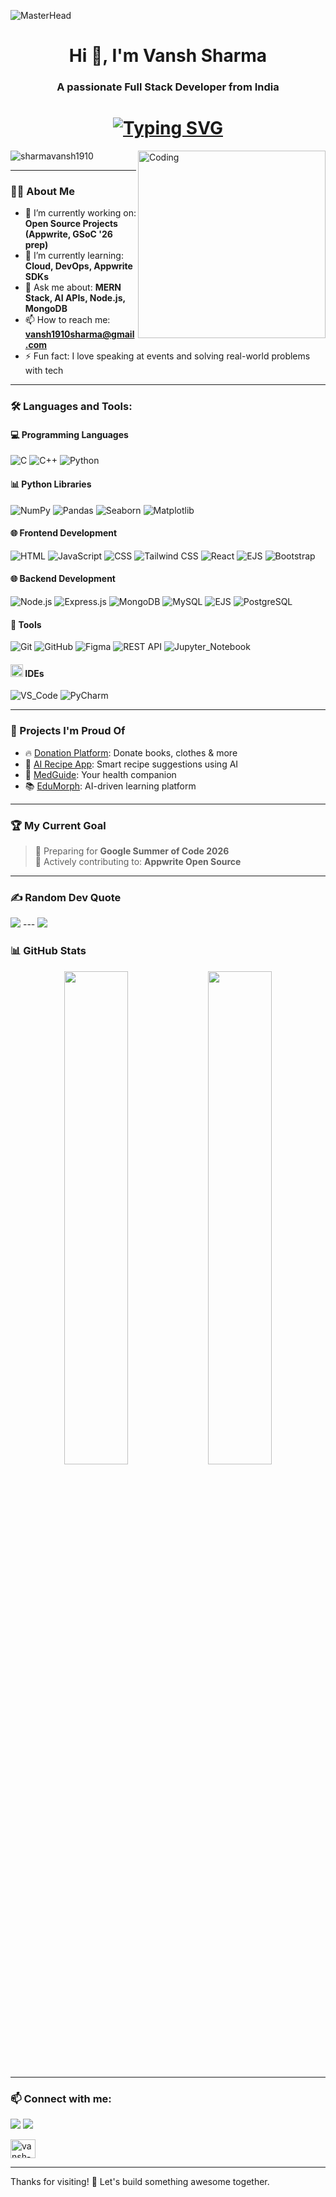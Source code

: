 ![MasterHead](https://firebasestorage.googleapis.com/v0/b/flexi-coding.appspot.com/o/dempgi7-520f8d5f-63d4-4453-8822-dbc149ae27f8.gif?alt=media&token=91c0c7b2-93c3-4029-b011-1a8703c5730d)
<h1 align="center">Hi 👋, I'm Vansh Sharma</h1>
<h3 align="center">A passionate Full Stack Developer from India</h3>

<div align="center">
  <h1>
    <a href="https://git.io/typing-svg">
      <img src="https://readme-typing-svg.demolab.com?font=Fira+Code&weight=700&size=32&duration=4000&pause=1000&color=fc8a60&center=true&vCenter=true&random=false&width=435&lines=Hi+there!+I'm+Vansh;Welcome+to+my+GitHub!" alt="Typing SVG" />
    </a>
  </h1>
</div>



<img align="right" alt="Coding" width="300" src="https://cdn.dribbble.com/users/1162077/screenshots/3848914/programmer.gif" />

<p align="left"> <img src="https://komarev.com/ghpvc/?username=sharmavansh1910&label=Profile%20views&color=0e75b6&style=flat" alt="sharmavansh1910" /> </p>

---

### 👨‍💻 About Me

- 🔭 I’m currently working on: **Open Source Projects (Appwrite, GSoC '26 prep)**  
- 🌱 I’m currently learning: **Cloud, DevOps, Appwrite SDKs**
- 💬 Ask me about: **MERN Stack, AI APIs, Node.js, MongoDB**
- 📫 How to reach me: **vansh1910sharma@gmail.com**
- ⚡ Fun fact: I love speaking at events and solving real-world problems with tech

---

### 🛠️ Languages and Tools:

#### 💻 Programming Languages
![C](https://img.shields.io/badge/C-00599C?style=for-the-badge&logo=c&logoColor=white)
![C++](https://img.shields.io/badge/C++-00599C?style=for-the-badge&logo=c%2B%2B&logoColor=white)
![Python](https://img.shields.io/badge/Python-3776AB?style=for-the-badge&logo=python&logoColor=white)

#### 📊 Python Libraries
![NumPy](https://img.shields.io/badge/Numpy-013243?style=for-the-badge&logo=numpy&logoColor=white)
![Pandas](https://img.shields.io/badge/Pandas-150458?style=for-the-badge&logo=pandas&logoColor=white)
![Seaborn](https://img.shields.io/badge/Seaborn-3776AB?style=for-the-badge&logo=python&logoColor=white)
![Matplotlib](https://img.shields.io/badge/Matplotlib-11557C?style=for-the-badge&logo=python&logoColor=white)

#### 🌐 Frontend Development
![HTML](https://img.shields.io/badge/HTML5-E34F26?style=for-the-badge&logo=html5&logoColor=white)
![JavaScript](https://img.shields.io/badge/JavaScript-F7DF1E?style=for-the-badge&logo=javascript&logoColor=black)
![CSS](https://img.shields.io/badge/CSS3-1572B6?style=for-the-badge&logo=css3&logoColor=white)
![Tailwind CSS](https://img.shields.io/badge/TailwindCSS-38B2AC?style=for-the-badge&logo=tailwind-css&logoColor=white)
![React](https://img.shields.io/badge/React-61DAFB?style=for-the-badge&logo=react&logoColor=black)
![EJS](https://img.shields.io/badge/EJS-1C1C1C?style=for-the-badge&logo=ejs&logoColor=white)
![Bootstrap](https://img.shields.io/badge/Bootstrap-563D7C?style=for-the-badge&logo=bootstrap&logoColor=white)

#### 🌐 Backend Development
![Node.js](https://img.shields.io/badge/Node.js-339933?style=for-the-badge&logo=nodedotjs&logoColor=white)
![Express.js](https://img.shields.io/badge/Express.js-000000?style=for-the-badge&logo=express&logoColor=white)
![MongoDB](https://img.shields.io/badge/MongoDB-47A248?style=for-the-badge&logo=mongodb&logoColor=white)
![MySQL](https://img.shields.io/badge/MySQL-4479A1.svg?style=for-the-badge&logo=mysql&logoColor=white)
![EJS](https://img.shields.io/badge/EJS-1C1C1C?style=for-the-badge&logo=ejs&logoColor=white)
![PostgreSQL](https://img.shields.io/badge/PostgreSQL-316192.svg?style=for-the-badge&logo=postgresql&logoColor=white)


#### 🔧 Tools
![Git](https://img.shields.io/badge/Git-F05032?style=for-the-badge&logo=git&logoColor=white)
![GitHub](https://img.shields.io/badge/GitHub-181717?style=for-the-badge&logo=github&logoColor=white)
![Figma](https://img.shields.io/badge/Figma-F24E1E?style=for-the-badge&logo=figma&logoColor=white)
![REST API](https://img.shields.io/badge/REST%20API-005571?style=for-the-badge)
![Jupyter_Notebook](https://img.shields.io/badge/Jupyter_Notebook-F37626?style=for-the-badge&logo=jupyter&logoColor=white)


#### <img width="20" height="20" alt="image" src="https://github.com/user-attachments/assets/250c0763-5b82-49e9-9de2-6efce29b6ffb" /> IDEs  
![VS_Code](https://img.shields.io/badge/VS_Code-007ACC?style=for-the-badge&logo=visual-studio-code&logoColor=white) 
![PyCharm](https://img.shields.io/badge/PyCharm-000000?style=for-the-badge&logo=pycharm&logoColor=white)

----

### 🚀 Projects I'm Proud Of

- 🔥 [Donation Platform](https://github.com/SharmaVansh1910/Donation-Platform): Donate books, clothes & more
- 🤖 [AI Recipe App](https://github.com/SharmaVansh1910/AI-Recipe-App): Smart recipe suggestions using AI
- 💊 [MedGuide](https://github.com/SharmaVansh1910/MedGuide): Your health companion
- 📚 [EduMorph](https://github.com/SharmaVansh1910/EduMorph): AI-driven learning platform

---

### 🏆 My Current Goal
> 🎯 Preparing for **Google Summer of Code 2026**  
> 💼 Actively contributing to: **Appwrite Open Source**

---


### ✍️ Random Dev Quote 
![](https://quotes-github-readme.vercel.app/api?type=horizontal&theme=radical) 
--- [![](https://visitcount.itsvg.in/api?id=SharmaVansh1910&icon=0&color=0)](https://visitcount.itsvg.in)

### 📊 GitHub Stats

<p align="center">
  <img src="https://github-readme-stats.vercel.app/api?username=SharmaVansh1910&show_icons=true&theme=radical" width="45%" />
  <img src="https://github-readme-streak-stats.herokuapp.com/?user=SharmaVansh1910&theme=radical" width="45%" />
</p>




---

### 📫 Connect with me:
<p align="left">
  <a href="mailto:vansh1910sharma@gmail.com"><img src="https://img.shields.io/badge/Gmail-D14836?style=flat&logo=gmail&logoColor=white"/></a>
  <a href="https://github.com/SharmaVansh1910"><img src="https://img.shields.io/badge/GitHub-100000?style=flat&logo=github&logoColor=white"/></a>
</p>
<p align="left"> <a href="https://linkedin.com/in/vansh-sharma-a4b652335" target="blank"><img align="center" src="https://raw.githubusercontent.com/rahuldkjain/github-profile-readme-generator/master/src/images/icons/Social/linked-in-alt.svg" alt="vansh-sharma-a4b652335" height="30" width="40" /></a> </p>

---

Thanks for visiting! 🚀 Let's build something awesome together.
